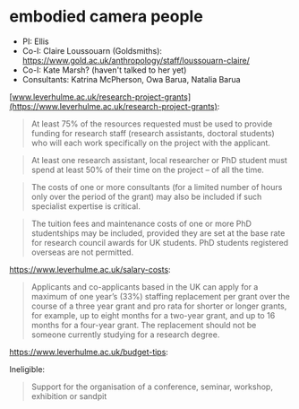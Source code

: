 # embodied camera people

- PI: Ellis
- Co-I: Claire Loussouarn (Goldsmiths): https://www.gold.ac.uk/anthropology/staff/loussouarn-claire/
- Co-I: Kate Marsh? (haven't talked to her yet)
- Consultants: Katrina McPherson, Owa Barua, Natalia Barua


[www.leverhulme.ac.uk/research-project-grants](https://www.leverhulme.ac.uk/research-project-grants):

>At least 75% of the resources requested must be used to provide funding for research staff (research assistants, doctoral students) who will each work specifically on the project with the applicant.

>At least one research assistant, local researcher or PhD student must spend at least 50% of their time on the project – of all the time. 

>The costs of one or more consultants (for a limited number of hours only over the period of the grant) may also be included if such specialist expertise is critical.

>The tuition fees and maintenance costs of one or more PhD studentships may be included, provided they are set at the base rate for research council awards for UK students. PhD students registered overseas are not permitted.


<https://www.leverhulme.ac.uk/salary-costs>:

>Applicants and co-applicants based in the UK can apply for a maximum of one year’s (33%) staffing replacement per grant over the course of a three year grant and pro rata for shorter or longer grants, for example, up to eight months for a two-year grant, and up to 16 months for a four-year grant. The replacement should not be someone currently studying for a research degree.  


<https://www.leverhulme.ac.uk/budget-tips>:

Ineligible: 

>Support for the organisation of a conference, seminar, workshop, exhibition or sandpit